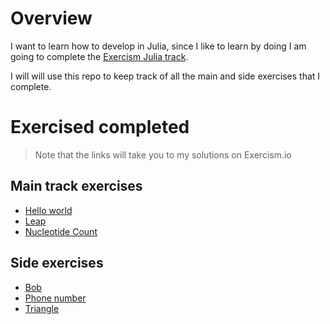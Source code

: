 # Overview 

I want to learn how to develop in Julia, since I like to learn by doing I am going to complete the [Exercism Julia track](https://exercism.io/tracks/julia).

I will will use this repo to keep track of all the main and side exercises that I complete.

# Exercised completed
> Note that the links will take you to my solutions on Exercism.io

## Main track exercises

- [Hello world](https://exercism.io/tracks/julia/exercises/hello-world/solutions/fdf5d96d26ae412f8574577668cb6f51)
- [Leap](https://exercism.io/tracks/julia/exercises/leap/solutions/5f211899fa68481aa4075cf01e32d93a)
- [Nucleotide Count]()

## Side exercises

- [Bob](https://exercism.io/tracks/julia/exercises/bob/solutions/4d8a3868c47d45b4b1036420ea910668)
- [Phone number](https://exercism.io/tracks/julia/exercises/phone-number/solutions/3f15361d3c85405287611c91f13ba720)
- [Triangle](https://exercism.io/tracks/julia/exercises/triangle/solutions/9f69ffcdcf2d4d10ac514fbec9e52863)